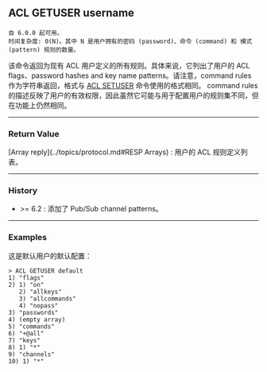 ## ACL GETUSER username

    自 6.0.0 起可用。
    时间复杂度: 0(N)。其中 N 是用户拥有的密码 (password)、命令 (command) 和 模式 (pattern) 规则的数量。

该命令返回为现有 ACL 用户定义的所有规则。具体来说，它列出了用户的 ACL flags、password hashes and key name patterns。请注意，command rules 作为字符串返回，格式与 [ACL SETUSER](acl-setuser.md) 命令使用的格式相同。 command rules 的描述反映了用户的有效权限，因此虽然它可能与用于配置用户的规则集不同，但在功能上仍然相同。

---

### Return Value

[Array reply](../topics/protocol.md#RESP Arrays) : 用户的 ACL 规则定义列表。

---

### History

- &gt;= 6.2 : 添加了 Pub/Sub channel patterns。

---

### Examples

这是默认用户的默认配置：

```
> ACL GETUSER default
1) "flags"
2) 1) "on"
   2) "allkeys"
   3) "allcommands"
   4) "nopass"
3) "passwords"
4) (empty array)
5) "commands"
6) "+@all"
7) "keys"
8) 1) "*"
9) "channels"
10) 1) "*"
```